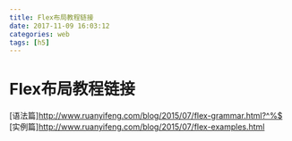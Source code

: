 ```yaml
---
title: Flex布局教程链接
date: 2017-11-09 16:03:12
categories: web
tags: [h5]
---
```


# Flex布局教程链接


[语法篇]http://www.ruanyifeng.com/blog/2015/07/flex-grammar.html?^%$
[实例篇]http://www.ruanyifeng.com/blog/2015/07/flex-examples.html